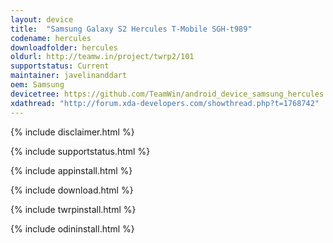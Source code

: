 ```yaml
---
layout: device
title:  "Samsung Galaxy S2 Hercules T-Mobile SGH-t989"
codename: hercules
downloadfolder: hercules
oldurl: http://teamw.in/project/twrp2/101
supportstatus: Current
maintainer: javelinanddart
oem: Samsung
devicetree: https://github.com/TeamWin/android_device_samsung_hercules
xdathread: "http://forum.xda-developers.com/showthread.php?t=1768742"
---
```


{% include disclaimer.html %}

{% include supportstatus.html %}

{% include appinstall.html %}

{% include download.html %}

{% include twrpinstall.html %}

{% include odininstall.html %}
